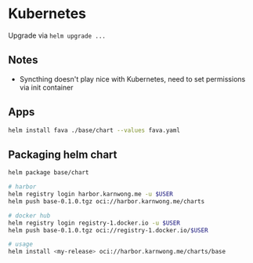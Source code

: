# Kubernetes

Upgrade via `helm upgrade ...`

## Notes

- Syncthing doesn't play nice with Kubernetes, need to set permissions via init container

## Apps

```bash
helm install fava ./base/chart --values fava.yaml
```

## Packaging helm chart

```bash
helm package base/chart

# harbor
helm registry login harbor.karnwong.me -u $USER
helm push base-0.1.0.tgz oci://harbor.karnwong.me/charts

# docker hub
helm registry login registry-1.docker.io -u $USER
helm push base-0.1.0.tgz oci://registry-1.docker.io/$USER

# usage
helm install <my-release> oci://harbor.karnwong.me/charts/base
```
